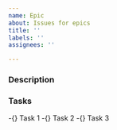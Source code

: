 ```yaml
---
name: Epic
about: Issues for epics
title: ''
labels: ''
assignees: ''

---
```


### Description

### Tasks

-{} Task 1
-{} Task 2
-{} Task 3

